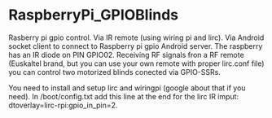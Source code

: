 # RaspberryPi_GPIOBlinds
Rasberry pi gpio control.
Via IR remote (using wiring pi and lirc). 
Via Android socket client to connect to Raspberry pi gpio Android server. 
The raspberry has an IR diode on PIN GPIO02. Receiving RF signals fron a RF 
remote (Euskaltel brand, but you can use your own remote with proper lirc.conf file) 
you can control two motorized blinds conected via GPIO-SSRs.

You need to install and setup lirc and wiringpi (google about that if you need). 
In /boot/config.txt add this line at the end for the lirc IR imput: dtoverlay=lirc-rpi:gpio_in_pin=2. 
